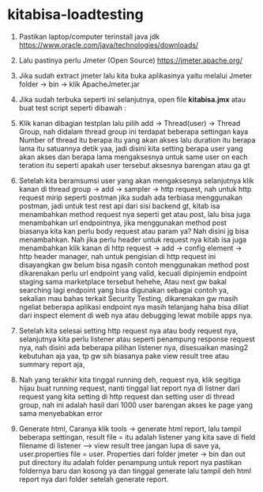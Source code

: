 # kitabisa-loadtesting
1.	Pastikan laptop/computer terinstall java jdk https://www.oracle.com/java/technologies/downloads/
2.	Lalu pastinya perlu Jmeter (Open Source) https://jmeter.apache.org/ 
3.	Jika sudah extract jmeter lalu kita buka aplikasinya yaitu melalui Jmeter folder -> bin -> klik ApacheJmeter.jar 
4.	Jika sudah terbuka seperti ini selanjutnya, open file **kitabisa.jmx** atau buat test script seperti dibawah : 
5.	Klik kanan dibagian testplan lalu pilih add -> Thread(user) -> Thread Group, nah didalam thread group ini terdapat beberapa settingan kaya Number of thread itu berapa itu yang akan akses lalu duration itu berapa lama itu satuannya detik yaa, jadi disini kita setting berapa user yang akan akses dan berapa lama mengaksesnya untuk same user on each teration itu seperti apakah user tersebut aksesnya barengan atau ga gt 
 
6.	Setelah kita beramsumsi user yang akan mengaksesnya selanjutnya klik kanan di thread group -> add -> sampler -> http request, nah untuk http request mirip seperti postman jika sudah ada terbiasa menggunakan postman, jadi untuk test rest api dari sisi backend gt, kitab isa menambahkan method request nya seperti get atau post, lalu bisa juga menambahkan url endpointnya, jika menggunakan method post biasanya kita kan perlu body request atau param ya? Nah disini jg bisa menambahkan. Nah jika perlu header untuk request nya kitab isa juga menambahkan klik kanan di http request -> add -> config element -> http header manager, nah untuk pengisian di http request ini disayangkan gw belum bisa ngasih contoh menggunakan method post dikarenakan perlu url endpoint yang valid, kecuali dipinjemin endpoint staging sama marketplace tersebut hehehe,
Atau next gw bakal searching lagi endpoint yang bisa digunakan sebagai contoh ya, sekalian mau bahas terkait Security Testing, dikarenakan gw masih ngeliat beberapa aplikasi endpoint nya masih telanjang haha bisa diliat dari inspect element di web nya atau debugging lewat mobile apps nya.

 
 
7.	Setelah kita selesai setting http request nya atau body request nya, selanjutnya kita perlu listener atau seperti penampung response request nya, nah disini ada beberapa pilihan listener nya, disesuaikan masing2 kebutuhan aja yaa, tp gw sih biasanya pake view result tree atau summary report aja, 
 
 

8.	Nah yang terakhir kita tinggal running deh, request nya, klik segitiga hijau buat running request, nanti tinggal liat report nya di listner dari request yang kita setting di http request dan setting user di thread group, nah ini adalah hasil dari 1000 user barengan akses ke page yang sama menyebabkan error
 
 

9.	Generate html, 
Caranya klik tools -> generate html report, lalu tampil beberapa settingan, result file = itu adalah listener yang kita save di field filename di listener –> view result tree jangan lupa di save ya, user.properties file = user. Properties dari folder jmeter -> bin dan out put directory itu adalah folder penampung untuk report nya pastikan foldernya baru dan kosong ya dan tinggal generate lalu tampil deh html report nya dari folder setelah generate report.
 
 
 
 
